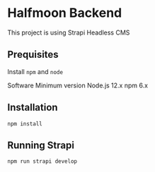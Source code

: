 # Halfmoon Backend

This project is using Strapi Headless CMS

## Prequisites

Install `npm` and `node`

Software	Minimum version
Node.js	    12.x
npm	     6.x


## Installation

```
npm install
```

## Running Strapi

```
npm run strapi develop
```


